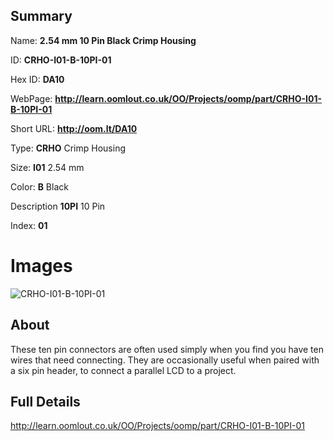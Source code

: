 

## Summary
 
Name: __2.54 mm 10 Pin Black Crimp Housing__

ID: __CRHO-I01-B-10PI-01__

Hex ID: __DA10__

WebPage: __http://learn.oomlout.co.uk/OO/Projects/oomp/part/CRHO-I01-B-10PI-01__

Short URL: __http://oom.lt/DA10__


Type: __CRHO__ Crimp Housing 

Size: __I01__ 2.54 mm 

Color: __B__ Black 

Description __10PI__ 10 Pin 

Index: __01__


 # Images
![CRHO-I01-B-10PI-01](http://oomlout.com/oomp-gen/parts/CRHO-I01-B-10PI-01/CRHO-I01-B-10PI-01_420.jpg)

## About

These ten pin connectors are often used simply when you find you have ten wires that need connecting. They are occasionally useful when paired with a six pin header, to connect a parallel LCD to a project.

 ## Full Details

 http://learn.oomlout.co.uk/OO/Projects/oomp/part/CRHO-I01-B-10PI-01














